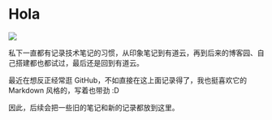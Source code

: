 # Hola

![](http://n.sinaimg.cn/sinacn20191114ac/200/w640h360/20191114/8c3a-iikmuth7233190.jpg)

私下一直都有记录技术笔记的习惯，从印象笔记到有道云，再到后来的博客园、自己搭建都也都试过，最后还是回到有道云。

最近在想反正经常逛 GitHub，不如直接在这上面记录得了，我也挺喜欢它的 Markdown 风格的，写着也带劲 :D

因此，后续会把一些旧的笔记和新的记录都放到这里。
